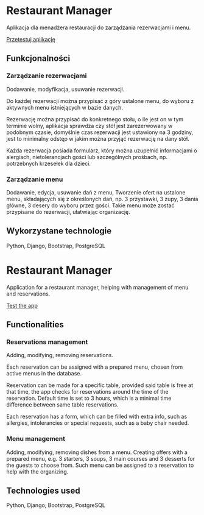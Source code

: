# Restaurant Manager

Aplikacja dla menadżera restauracji do zarządzania rezerwacjami i menu.

[Przetestuj aplikację](http://13.50.30.127/)

## Funkcjonalności

### Zarządzanie rezerwacjami

Dodawanie, modyfikacja, usuwanie rezerwacji. 

Do każdej rezerwacji można przypisać z góry ustalone menu, do wyboru z aktywnych menu istniejących w bazie danych. 

Rezerwację można przypisać do konkretnego stołu, o ile jest on w tym terminie wolny, aplikacja sprawdza czy stół jest zarezerwowany w podobnym czasie, domyślnie czas rezerwacji jest ustawiony na 3 godziny, jest to minimalny odstęp w jakim można przyjąć rezerwację na dany stół.

Każda rezerwacja posiada formularz, który można uzupełnić informacjami o alergiach, nietolerancjach gości lub szczególnych prośbach, np. potrzebnych krzesełek dla dzieci.

### Zarządzanie menu

Dodawanie, edycja, usuwanie dań z menu, Tworzenie ofert na ustalone menu, składających się z określonych dań, np. 3 przystawki, 3 zupy, 3 dania główne, 3 desery do wyboru przez gości. Takie menu może zostać przypisane do rezerwacji, ułatwiając organizację. 


## Wykorzystane technologie

Python, Django, Bootstrap, PostgreSQL


# Restaurant Manager

Application for a restaurant manager, helping with management of menu and reservations.

[Test the app](http://13.50.30.127/)


## Functionalities

### Reservations management

Adding, modifying, removing reservations.

Each reservation can be assigned with a prepared menu, chosen from active menus in the database.

Reservation can be made for a specific table, provided said table is free at that time, the app checks for reservations around the time of the reservation. Default time is set to 3 hours, which is a minimal time difference between same table reservations.

Each reservation has a form, which can be filled with extra info, such as allergies, intolerancies or special requests, such as a baby chair needed.

### Menu management

Adding, modifying, removing dishes from a menu. Creating offers with a prepared menu, e.g. 3 starters, 3 soups, 3 main courses and 3 desserts for the guests to choose from. Such menu can be assigned to a reservation to help with the organizing.


## Technologies used

Python, Django, Bootstrap, PostgreSQL
